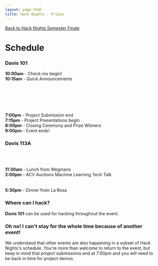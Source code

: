 ```yaml
---
layout: page.html
title: Hack Nights - Prizes
---
```


[Back to Hack Nights Semester Finale](/hack)

# Schedule

<div class="row">
  <div class="col m6">
    <h3>Davis 101</h3>
    <p>
      <strong>10:00am</strong> - Check-ins begin!<br />
      <strong>10:15am</strong> - Quick Announcements<br />
      <br />
      <br />
      <br />
      <br />
      <br />
      <br />
      <strong>7:00pm</strong> - Project Submission end<br />
      <strong>7:15pm</strong> - Project Presentations begin<br />
      <strong>8:00pm</strong> - Closing Ceremony and Prize Winners<br />
      <strong>9:00pm</strong> - Event ends!<br />
    </p>
  </div>
  <div class="col m6">
    <h3>Davis 113A</h3>
    <p>
      <br />
      <br />
      <!-- <strong>9:30am</strong> - Google Cloud Q&A session<br /> -->
      <br />
      <strong>11:30am</strong> - Lunch from Wegmans<br />
      <strong>2:00pm</strong> - ACV Auctions Machine Learning Tech Talk<br />
      <br />
      <br />
      <!-- <strong>3:00pm</strong> - ACV Auctions Q&A session<br /> -->
      <!-- <strong>4:30pm</strong> - ValueCentric Q&A session<br /> -->
      <strong>5:30pm</strong> - Dinner from La Rosa<br />
    </p>
  </div>
</div>

<h3>Where can I hack?</h3>
<p><strong>Davis 101</strong> can be used for hacking throughout the event.</p>

<h3>Oh no! I can't stay for the whole time because of another event!</h3>
<p>We understand that other events are also happening in a subset of Hack Nights's schedule. You're more than welcome to return to the event, but keep in mind that project submissions end at 7:00pm and you will need to be back in time for project demos.</p>

